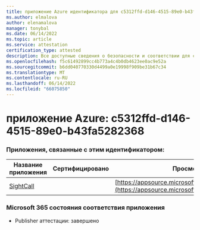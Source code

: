 ```yaml
---
title: приложение Azure идентификатора для c5312ffd-d146-4515-89e0-b43fa5282368
ms.author: elmalova
author: elenamalova
manager: tonybal
ms.date: 06/14/2022
ms.topic: article
ms.service: attestation
certification_type: attested
description: Все доступные сведения о безопасности и соответствии для c5312ffd-d146-4515-89e0-b43fa5282368.
ms.openlocfilehash: f5c61492899cc4b773a4c4b0db4623ee0ac9e52a
ms.sourcegitcommit: b6dd040770330d4499a0e19998f909be31b67c34
ms.translationtype: MT
ms.contentlocale: ru-RU
ms.lasthandoff: 06/14/2022
ms.locfileid: "66075850"
---
```

# <a name="azure-app-id-c5312ffd-d146-4515-89e0-b43fa5282368"></a>приложение Azure: c5312ffd-d146-4515-89e0-b43fa5282368


### <a name="apps-associated-with-this-id"></a>Приложения, связанные с этим идентификатором:
| **Название приложения** | **Сертифицировано** | **Просмотр в AppSource** |
|--------------|---------------|-----------------------|
| [SightCall](../forward/WA200003675.md) |  | [https://appsource.microsoft.com/product/office/WA200003675](https://appsource.microsoft.com/product/office/WA200003675) |

### <a name="microsoft-365-app-compliance-status"></a>Microsoft 365 состояния соответствия приложения
- Publisher аттестации: завершено
